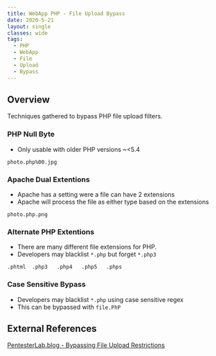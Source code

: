 ```yaml
---
title: WebApp PHP - File Upload Bypass
date: 2020-5-21
layout: single
classes: wide
tags:
  - PHP
  - WebApp
  - File
  - Upload
  - Bypass
--- 
```


## Overview
Techniques gathered to bypass PHP file upload filters.

### PHP Null Byte

+ Only usable with older PHP versions ~<5.4

```
photo.php%00.jpg
```

### Apache Dual Extentions

+ Apache has a setting were a file can have 2 extensions
+ Apache will process the file as either type based on the extensions

```
photo.php.png
```

### Alternate PHP Extentions

+ There are many different file extensions for PHP.
+ Developers may blacklist `*.php` but forget `*.php3`

```
.phtml  .php3   .php4   .php5   .phps
```

### Case Sensitive Bypass

+ Developers may blacklist `*.php` using case sensitive regex
+ This can be bypassed with `file.PhP`



## External References 
[PentesterLab.blog - Bypassing File Upload Restrictions](https://pentestlab.blog/2012/11/29/bypassing-file-upload-restrictions/)

